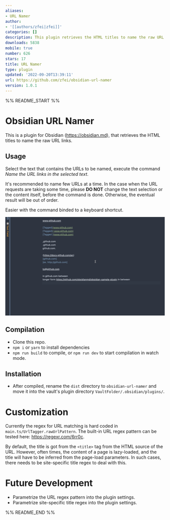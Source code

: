 ```yaml
---
aliases:
- URL Namer
author:
- '[[authors/zfei|zfei]]'
categories: []
description: This plugin retrieves the HTML titles to name the raw URL links.
downloads: 5838
mobile: true
number: 626
stars: 17
title: URL Namer
type: plugin
updated: '2022-09-20T13:39:11'
url: https://github.com/zfei/obsidian-url-namer
version: 1.0.1
---
```


%% README_START %%

# Obsidian URL Namer

This is a plugin for Obsidian (https://obsidian.md), that retrieves the HTML titles to name the raw URL links.

## Usage

Select the text that contains the URLs to be named, execute the command *Name the URL links in the selected text*.

It's recommended to name few URLs at a time. In the case when the URL requests are taking some time, please **DO NOT** change the text selection or the content itself, before the command is done. Otherwise, the eventual result will be out of order.

Easier with the command binded to a keyboard shortcut.

![demo](https://raw.githubusercontent.com/zfei/obsidian-url-namer/HEAD/demo/url-namer-demo.gif)

## Compilation

- Clone this repo.
- `npm i` or `yarn` to install dependencies
- `npm run build` to compile, or `npm run dev` to start compilation in watch mode.

## Installation

- After compiled, rename the `dist` directory to `obsidian-url-namer` and move it into the vault's plugin directory `VaultFolder/.obsidian/plugins/`.

# Customization

Currently the regex for URL matching is hard coded in `main.ts/UrlTagger.rawUrlPattern`. The built-in URL regex pattern can be tested here: https://regexr.com/6rr0c.

By default, the title is got from the `<title>` tag from the HTML source of the URL. However, often times, the content of a page is lazy-loaded, and the title will have to be inferred from the page-load parameters. In such cases, there needs to be site-specific title regex to deal with this.

# Future Development

- Parametrize the URL regex pattern into the plugin settings.
- Parametrize site-specific title regex into the plugin settings.


%% README_END %%
